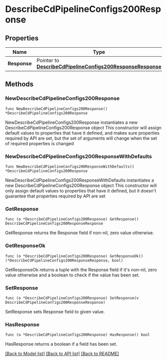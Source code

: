 # DescribeCdPipelineConfigs200Response

## Properties

Name | Type | Description | Notes
------------ | ------------- | ------------- | -------------
**Response** | Pointer to [**DescribeCdPipelineConfigs200ResponseResponse**](DescribeCdPipelineConfigs200ResponseResponse.md) |  | [optional] 

## Methods

### NewDescribeCdPipelineConfigs200Response

`func NewDescribeCdPipelineConfigs200Response() *DescribeCdPipelineConfigs200Response`

NewDescribeCdPipelineConfigs200Response instantiates a new DescribeCdPipelineConfigs200Response object
This constructor will assign default values to properties that have it defined,
and makes sure properties required by API are set, but the set of arguments
will change when the set of required properties is changed

### NewDescribeCdPipelineConfigs200ResponseWithDefaults

`func NewDescribeCdPipelineConfigs200ResponseWithDefaults() *DescribeCdPipelineConfigs200Response`

NewDescribeCdPipelineConfigs200ResponseWithDefaults instantiates a new DescribeCdPipelineConfigs200Response object
This constructor will only assign default values to properties that have it defined,
but it doesn't guarantee that properties required by API are set

### GetResponse

`func (o *DescribeCdPipelineConfigs200Response) GetResponse() DescribeCdPipelineConfigs200ResponseResponse`

GetResponse returns the Response field if non-nil, zero value otherwise.

### GetResponseOk

`func (o *DescribeCdPipelineConfigs200Response) GetResponseOk() (*DescribeCdPipelineConfigs200ResponseResponse, bool)`

GetResponseOk returns a tuple with the Response field if it's non-nil, zero value otherwise
and a boolean to check if the value has been set.

### SetResponse

`func (o *DescribeCdPipelineConfigs200Response) SetResponse(v DescribeCdPipelineConfigs200ResponseResponse)`

SetResponse sets Response field to given value.

### HasResponse

`func (o *DescribeCdPipelineConfigs200Response) HasResponse() bool`

HasResponse returns a boolean if a field has been set.


[[Back to Model list]](../README.md#documentation-for-models) [[Back to API list]](../README.md#documentation-for-api-endpoints) [[Back to README]](../README.md)


